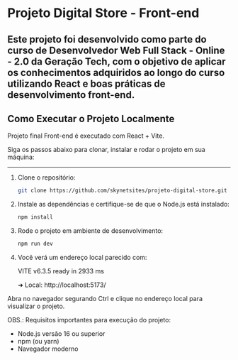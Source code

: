# Projeto Digital Store - Front-end

Este projeto foi desenvolvido como parte do curso de **Desenvolvedor Web Full Stack - Online - 2.0** da **Geração Tech**, com o objetivo de aplicar os conhecimentos adquiridos ao longo do curso utilizando **React** e boas práticas de desenvolvimento front-end.
---


## Como Executar o Projeto Localmente

Projeto final Front-end é executado com React + Vite.

Siga os passos abaixo para clonar, instalar e rodar o projeto em sua máquina:

---

1. Clone o repositório:
   ```bash
   git clone https://github.com/skynetsites/projeto-digital-store.git
   ```

2. Instale as dependências e certifique-se de que o Node.js está instalado:
   ```bash
   npm install
   ```

4. Rode o projeto em ambiente de desenvolvimento:
   ```bash
   npm run dev
   ```
   
5. Você verá um endereço local parecido com:

   VITE v6.3.5 ready in 2933 ms

   ➜  Local:   http://localhost:5173/

Abra no navegador segurando Ctrl e clique no endereço local para visualizar o projeto.

OBS.: Requisitos importantes para execução do projeto:

- Node.js versão 16 ou superior
- npm (ou yarn)
- Navegador moderno
